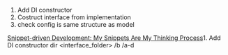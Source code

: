 1. Add DI constructor
2. Costruct interface from implementation
3. check config is same structure as model

[Snippet-driven Development: My Snippets Are My Thinking Process](https://drakerossman.com/blog/snippet-driven-development)1. Add DI constructor dir <interface_folder> /b /a-d
